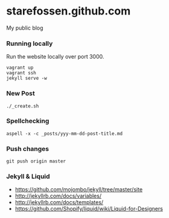 starefossen.github.com
======================

My public blog

### Running locally

Run the website locally over port 3000.

```shell
vagrant up
vagrant ssh
jekyll serve -w
```

### New Post

```shell
./_create.sh
```

### Spellchecking

```shell
aspell -x -c _posts/yyy-mm-dd-post-title.md
```

### Push changes

```shell
git push origin master
```

### Jekyll & Liquid

* https://github.com/mojombo/jekyll/tree/master/site
* http://jekyllrb.com/docs/variables/
* http://jekyllrb.com/docs/templates/
* https://github.com/Shopify/liquid/wiki/Liquid-for-Designers

